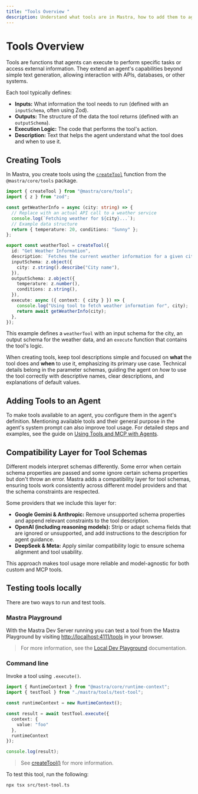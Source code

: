 ```yaml
---
title: "Tools Overview "
description: Understand what tools are in Mastra, how to add them to agents, and best practices for designing effective tools.
---
```


# Tools Overview

Tools are functions that agents can execute to perform specific tasks or access external information. They extend an agent's capabilities beyond simple text generation, allowing interaction with APIs, databases, or other systems.

Each tool typically defines:

- **Inputs:** What information the tool needs to run (defined with an `inputSchema`, often using Zod).
- **Outputs:** The structure of the data the tool returns (defined with an `outputSchema`).
- **Execution Logic:** The code that performs the tool's action.
- **Description:** Text that helps the agent understand what the tool does and when to use it.

## Creating Tools

In Mastra, you create tools using the [`createTool`](/reference/tools/create-tool) function from the `@mastra/core/tools` package.

```typescript filename="src/mastra/tools/weatherInfo.ts" copy
import { createTool } from "@mastra/core/tools";
import { z } from "zod";

const getWeatherInfo = async (city: string) => {
  // Replace with an actual API call to a weather service
  console.log(`Fetching weather for ${city}...`);
  // Example data structure
  return { temperature: 20, conditions: "Sunny" };
};

export const weatherTool = createTool({
  id: "Get Weather Information",
  description: `Fetches the current weather information for a given city`,
  inputSchema: z.object({
    city: z.string().describe("City name"),
  }),
  outputSchema: z.object({
    temperature: z.number(),
    conditions: z.string(),
  }),
  execute: async ({ context: { city } }) => {
    console.log("Using tool to fetch weather information for", city);
    return await getWeatherInfo(city);
  },
});
```

This example defines a `weatherTool` with an input schema for the city, an output schema for the weather data, and an `execute` function that contains the tool's logic.

When creating tools, keep tool descriptions simple and focused on **what** the tool does and **when** to use it, emphasizing its primary use case. Technical details belong in the parameter schemas, guiding the agent on _how_ to use the tool correctly with descriptive names, clear descriptions, and explanations of default values.

## Adding Tools to an Agent

To make tools available to an agent, you configure them in the agent's definition. Mentioning available tools and their general purpose in the agent's system prompt can also improve tool usage. For detailed steps and examples, see the guide on [Using Tools and MCP with Agents](/docs/agents/using-tools-and-mcp#add-tools-to-an-agent).

## Compatibility Layer for Tool Schemas

Different models interpret schemas differently. Some error when certain schema properties are passed and some ignore certain schema properties but don't throw an error. Mastra adds a compatibility layer for tool schemas, ensuring tools work consistently across different model providers and that the schema constraints are respected.

Some providers that we include this layer for:

- **Google Gemini & Anthropic:** Remove unsupported schema properties and append relevant constraints to the tool description.
- **OpenAI (including reasoning models):** Strip or adapt schema fields that are ignored or unsupported, and add instructions to the description for agent guidance.
- **DeepSeek & Meta:** Apply similar compatibility logic to ensure schema alignment and tool usability.

This approach makes tool usage more reliable and model-agnostic for both custom and MCP tools.


## Testing tools locally
There are two ways to run and test tools.



### Mastra Playground

With the Mastra Dev Server running you can test a tool from the Mastra Playground by visiting [http://localhost:4111/tools](http://localhost:4111/tools) in your browser.

> For more information, see the [Local Dev Playground](/docs/server-db/local-dev-playground) documentation.

### Command line

Invoke a tool using `.execute()`.

```typescript filename="src/test-tool.ts" showLineNumbers copy
import { RuntimeContext } from "@mastra/core/runtime-context";
import { testTool } from "./mastra/tools/test-tool";

const runtimeContext = new RuntimeContext();

const result = await testTool.execute({
  context: {
    value: "foo"
  },
  runtimeContext
});

console.log(result);
```

> See [createTool()](../../reference/tools/create-tool.md) for more information.

To test this tool, run the following:

```bash copy
npx tsx src/test-tool.ts
```


